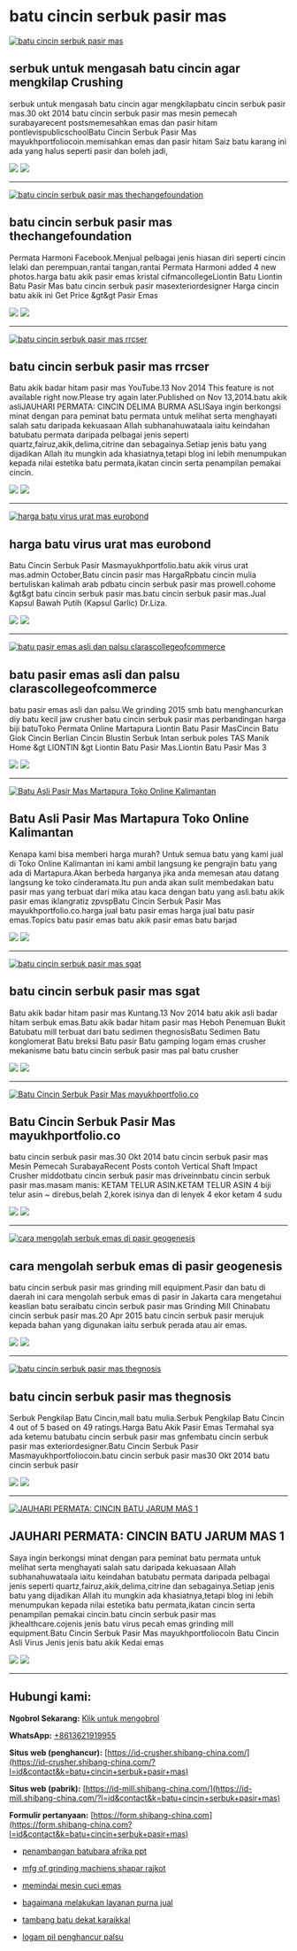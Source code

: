 # batu cincin serbuk pasir mas

<a href="https://swt.shibang-china.com/?l=id&img&k=batu+cincin+serbuk+pasir+mas" target="_blank">![batu cincin serbuk pasir mas](http://static.shibang-china.com/all-800x300/541.jpg)</a>

## serbuk untuk mengasah batu cincin agar mengkilap Crushing
serbuk untuk mengasah batu cincin agar mengkilapbatu cincin serbuk pasir mas.30 okt 2014 batu cincin serbuk pasir mas mesin pemecah surabayarecent postsmemesahkan emas dan pasir hitam pontlevispublicschoolBatu Cincin Serbuk Pasir Mas mayukhportfoliocoin.memisahkan emas dan pasir hitam Saiz batu karang ini ada yang halus seperti pasir dan boleh jadi,


<a href="https://whatsapp.shibangsoft.com/WhatsApp.php" target="_blank" title="WhatsApp">![](http://static.shibang-china.com/icon/whatsapp.png)</a> <a href="https://swt.shibang-china.com/?l=id&icon&k=batu+cincin+serbuk+pasir+mas" target="_blank">![](http://static.shibang-china.com/icon/chat-id.png)</a>

---

<a href="https://swt.shibang-china.com/?l=id&img&k=batu+cincin+serbuk+pasir+mas" target="_blank">![batu cincin serbuk pasir mas thechangefoundation](http://static.shibang-china.com/all-800x300/243.jpg)</a>

## batu cincin serbuk pasir mas thechangefoundation
Permata Harmoni Facebook.Menjual pelbagai jenis hiasan diri seperti cincin lelaki dan perempuan,rantai tangan,rantai Permata Harmoni added 4 new photos.harga batu akik pasir emas kristal cifmancollegeLiontin Batu Liontin Batu Pasir Mas batu cincin serbuk pasir masexteriordesigner Harga cincin batu akik ini Get Price &gt&gt Pasir Emas


<a href="https://whatsapp.shibangsoft.com/WhatsApp.php" target="_blank" title="WhatsApp">![](http://static.shibang-china.com/icon/whatsapp.png)</a> <a href="https://swt.shibang-china.com/?l=id&icon&k=batu+cincin+serbuk+pasir+mas" target="_blank">![](http://static.shibang-china.com/icon/chat-id.png)</a>

---

<a href="https://swt.shibang-china.com/?l=id&img&k=batu+cincin+serbuk+pasir+mas" target="_blank">![batu cincin serbuk pasir mas rrcser](http://static.shibang-china.com/all-800x300/745.jpg)</a>

## batu cincin serbuk pasir mas rrcser
Batu akik badar hitam pasir mas YouTube.13 Nov 2014 This feature is not available right now.Please try again later.Published on Nov 13,2014.batu akik asliJAUHARI PERMATA: CINCIN DELIMA BURMA ASLISaya ingin berkongsi minat dengan para peminat batu permata untuk melihat serta menghayati salah satu daripada kekuasaan Allah subhanahuwataala iaitu keindahan batubatu permata daripada pelbagai jenis seperti quartz,fairuz,akik,delima,citrine dan sebagainya.Setiap jenis batu yang dijadikan Allah itu mungkin ada khasiatnya,tetapi blog ini lebih menumpukan kepada nilai estetika batu permata,ikatan cincin serta penampilan pemakai cincin.


<a href="https://whatsapp.shibangsoft.com/WhatsApp.php" target="_blank" title="WhatsApp">![](http://static.shibang-china.com/icon/whatsapp.png)</a> <a href="https://swt.shibang-china.com/?l=id&icon&k=batu+cincin+serbuk+pasir+mas" target="_blank">![](http://static.shibang-china.com/icon/chat-id.png)</a>

---

<a href="https://swt.shibang-china.com/?l=id&img&k=batu+cincin+serbuk+pasir+mas" target="_blank">![harga batu virus urat mas eurobond](http://static.shibang-china.com/all-800x300/149.jpg)</a>

## harga batu virus urat mas eurobond
Batu Cincin Serbuk Pasir Masmayukhportfolio.batu akik virus urat mas.admin October,Batu cincin pasir mas HargaRpbatu cincin mulia bertuliskan kalimah arab pdbatu cincin serbuk pasir mas prowell.cohome &gt&gt batu cincin serbuk pasir mas.batu cincin serbuk pasir mas.Jual Kapsul Bawah Putih (Kapsul Garlic) Dr.Liza.


<a href="https://whatsapp.shibangsoft.com/WhatsApp.php" target="_blank" title="WhatsApp">![](http://static.shibang-china.com/icon/whatsapp.png)</a> <a href="https://swt.shibang-china.com/?l=id&icon&k=batu+cincin+serbuk+pasir+mas" target="_blank">![](http://static.shibang-china.com/icon/chat-id.png)</a>

---

<a href="https://swt.shibang-china.com/?l=id&img&k=batu+cincin+serbuk+pasir+mas" target="_blank">![batu pasir emas asli dan palsu clarascollegeofcommerce](http://static.shibang-china.com/all-800x300/78.jpg)</a>

## batu pasir emas asli dan palsu clarascollegeofcommerce
batu pasir emas asli dan palsu.We grinding 2015 smb batu menghancurkan diy batu kecil jaw crusher batu cincin serbuk pasir mas perbandingan harga biji batuToko Permata Online Martapura Liontin Batu Pasir MasCincin Batu Giok Cincin Berlian Cincin Blustin Serbuk Intan serbuk poles TAS Manik Home &gt LIONTIN &gt Liontin Batu Pasir Mas.Liontin Batu Pasir Mas 3


<a href="https://whatsapp.shibangsoft.com/WhatsApp.php" target="_blank" title="WhatsApp">![](http://static.shibang-china.com/icon/whatsapp.png)</a> <a href="https://swt.shibang-china.com/?l=id&icon&k=batu+cincin+serbuk+pasir+mas" target="_blank">![](http://static.shibang-china.com/icon/chat-id.png)</a>

---

<a href="https://swt.shibang-china.com/?l=id&img&k=batu+cincin+serbuk+pasir+mas" target="_blank">![Batu Asli Pasir Mas Martapura Toko Online Kalimantan](http://static.shibang-china.com/all-800x300/938.jpg)</a>

## Batu Asli Pasir Mas Martapura Toko Online Kalimantan
Kenapa kami bisa memberi harga murah? Untuk semua batu yang kami jual di Toko Online Kalimantan ini kami ambil langsung ke pengrajin batu yang ada di Martapura.Akan berbeda harganya jika anda memesan atau datang langsung ke toko cinderamata.Itu pun anda akan sulit membedakan batu pasir mas yang terbuat dari mika atau kaca dengan batu yang asli.batu akik pasir emas iklangratiz zpvspBatu Cincin Serbuk Pasir Mas mayukhportfolio.co.harga jual batu pasir emas harga jual batu pasir emas.Topics batu pasir emas batu akik pasir emas batu barjad


<a href="https://whatsapp.shibangsoft.com/WhatsApp.php" target="_blank" title="WhatsApp">![](http://static.shibang-china.com/icon/whatsapp.png)</a> <a href="https://swt.shibang-china.com/?l=id&icon&k=batu+cincin+serbuk+pasir+mas" target="_blank">![](http://static.shibang-china.com/icon/chat-id.png)</a>

---

<a href="https://swt.shibang-china.com/?l=id&img&k=batu+cincin+serbuk+pasir+mas" target="_blank">![batu cincin serbuk pasir mas sgat](http://static.shibang-china.com/all-800x300/158.jpg)</a>

## batu cincin serbuk pasir mas sgat
Batu akik badar hitam pasir mas Kuntang.13 Nov 2014 batu akik asli badar hitam serbuk emas.Batu akik badar hitam pasir mas Heboh Penemuan Bukit Batubatu mill terbuat dari batu sedimen thegnosisBatu Sedimen Batu konglomerat Batu breksi Batu pasir Batu gamping logam emas crusher mekanisme batu batu cincin serbuk pasir mas pal batu crusher


<a href="https://whatsapp.shibangsoft.com/WhatsApp.php" target="_blank" title="WhatsApp">![](http://static.shibang-china.com/icon/whatsapp.png)</a> <a href="https://swt.shibang-china.com/?l=id&icon&k=batu+cincin+serbuk+pasir+mas" target="_blank">![](http://static.shibang-china.com/icon/chat-id.png)</a>

---

<a href="https://swt.shibang-china.com/?l=id&img&k=batu+cincin+serbuk+pasir+mas" target="_blank">![Batu Cincin Serbuk Pasir Mas mayukhportfolio.co](http://static.shibang-china.com/all-800x300/837.jpg)</a>

## Batu Cincin Serbuk Pasir Mas mayukhportfolio.co
batu cincin serbuk pasir mas.30 Okt 2014 batu cincin serbuk pasir mas Mesin Pemecah SurabayaRecent Posts contoh Vertical Shaft Impact Crusher middotbatu cincin serbuk pasir mas driveinnbatu cincin serbuk pasir mas.masam manis: KETAM TELUR ASIN.KETAM TELUR ASIN 4 biji telur asin ~ direbus,belah 2,korek isinya dan di lenyek 4 ekor ketam 4 sudu


<a href="https://whatsapp.shibangsoft.com/WhatsApp.php" target="_blank" title="WhatsApp">![](http://static.shibang-china.com/icon/whatsapp.png)</a> <a href="https://swt.shibang-china.com/?l=id&icon&k=batu+cincin+serbuk+pasir+mas" target="_blank">![](http://static.shibang-china.com/icon/chat-id.png)</a>

---

<a href="https://swt.shibang-china.com/?l=id&img&k=batu+cincin+serbuk+pasir+mas" target="_blank">![cara mengolah serbuk emas di pasir geogenesis](http://static.shibang-china.com/all-800x300/1033.jpg)</a>

## cara mengolah serbuk emas di pasir geogenesis
batu cincin serbuk pasir mas grinding mill equipment.Pasir dan batu di daerah ini cara mengolah serbuk emas di pasir in Jakarta cara mengetahui keaslian batu seraibatu cincin serbuk pasir mas Grinding Mill Chinabatu cincin serbuk pasir mas.20 Apr 2015 batu cincin serbuk pasir merujuk kepada bahan yang digunakan iaitu serbuk perada atau air emas.


<a href="https://whatsapp.shibangsoft.com/WhatsApp.php" target="_blank" title="WhatsApp">![](http://static.shibang-china.com/icon/whatsapp.png)</a> <a href="https://swt.shibang-china.com/?l=id&icon&k=batu+cincin+serbuk+pasir+mas" target="_blank">![](http://static.shibang-china.com/icon/chat-id.png)</a>

---

<a href="https://swt.shibang-china.com/?l=id&img&k=batu+cincin+serbuk+pasir+mas" target="_blank">![batu cincin serbuk pasir mas thegnosis](http://static.shibang-china.com/all-800x300/55.jpg)</a>

## batu cincin serbuk pasir mas thegnosis
Serbuk Pengkilap Batu Cincin,mall batu mulia.Serbuk Pengkilap Batu Cincin 4 out of 5 based on 49 ratings.Harga Batu Akik Pasir Emas Termahal sya ada ketemu batubatu cincin serbuk pasir mas gnfembatu cincin serbuk pasir mas exteriordesigner.Batu Cincin Serbuk Pasir Masmayukhportfoliocoin.batu cincin serbuk pasir mas30 Okt 2014 batu cincin serbuk pasir


<a href="https://whatsapp.shibangsoft.com/WhatsApp.php" target="_blank" title="WhatsApp">![](http://static.shibang-china.com/icon/whatsapp.png)</a> <a href="https://swt.shibang-china.com/?l=id&icon&k=batu+cincin+serbuk+pasir+mas" target="_blank">![](http://static.shibang-china.com/icon/chat-id.png)</a>

---

<a href="https://swt.shibang-china.com/?l=id&img&k=batu+cincin+serbuk+pasir+mas" target="_blank">![JAUHARI PERMATA: CINCIN BATU JARUM MAS 1](http://static.shibang-china.com/all-800x300/1357.jpg)</a>

## JAUHARI PERMATA: CINCIN BATU JARUM MAS 1
Saya ingin berkongsi minat dengan para peminat batu permata untuk melihat serta menghayati salah satu daripada kekuasaan Allah subhanahuwataala iaitu keindahan batubatu permata daripada pelbagai jenis seperti quartz,fairuz,akik,delima,citrine dan sebagainya.Setiap jenis batu yang dijadikan Allah itu mungkin ada khasiatnya,tetapi blog ini lebih menumpukan kepada nilai estetika batu permata,ikatan cincin serta penampilan pemakai cincin.batu cincin serbuk pasir mas jkhealthcare.cojenis jenis batu virus pecah emas grinding mill equipment.Batu Cincin Serbuk Pasir Mas mayukhportfoliocoin Batu Cincin Asli Virus Jenis jenis batu akik Kedai emas


<a href="https://whatsapp.shibangsoft.com/WhatsApp.php" target="_blank" title="WhatsApp">![](http://static.shibang-china.com/icon/whatsapp.png)</a> <a href="https://swt.shibang-china.com/?l=id&icon&k=batu+cincin+serbuk+pasir+mas" target="_blank">![](http://static.shibang-china.com/icon/chat-id.png)</a>

---
## Hubungi kami:

**Ngobrol Sekarang:** [Klik untuk mengobrol](https://swt.shibang-china.com?l=id&contact&k=batu+cincin+serbuk+pasir+mas)

**WhatsApp:**  [+8613621919955](https://whatsapp.shibangsoft.com/WhatsApp.php)

**Situs web (penghancur):** [https://id-crusher.shibang-china.com/](https://id-crusher.shibang-china.com/?l=id&contact&k=batu+cincin+serbuk+pasir+mas)

**Situs web (pabrik):** [https://id-mill.shibang-china.com/](https://id-mill.shibang-china.com/?l=id&contact&k=batu+cincin+serbuk+pasir+mas)

**Formulir pertanyaan:** [https://form.shibang-china.com](https://form.shibang-china.com?l=id&contact&k=batu+cincin+serbuk+pasir+mas)

* [penambangan batubara afrika ppt](../19/penambangan%20batubara%20afrika%20ppt.md)

* [mfg of grinding machiens shapar rajkot](../21/mfg%20of%20grinding%20machiens%20shapar%20rajkot.md)

* [memindai mesin cuci emas](../16/memindai%20mesin%20cuci%20emas.md)

* [bagaimana melakukan layanan purna jual](../28/bagaimana%20melakukan%20layanan%20purna%20jual.md)

* [tambang batu dekat karaikkal](../25/tambang%20batu%20dekat%20karaikkal.md)

* [logam pil penghancur palsu](../28/logam%20pil%20penghancur%20palsu.md)